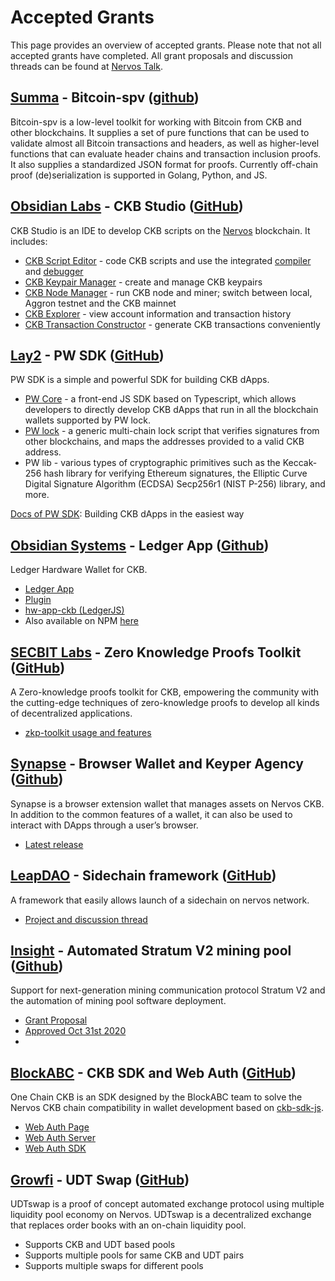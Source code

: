 ﻿

# Accepted Grants
This page provides an overview of accepted grants. Please note that not all accepted grants have completed. All grant proposals and discussion threads can be found at  [Nervos Talk](https://talk.nervos.org/c/English/grants/).

## [Summa](https://summa.one/) - Bitcoin-spv ([github](https://github.com/summa-tx/bitcoin-spv))
Bitcoin-spv is a low-level toolkit for working with Bitcoin from CKB and other blockchains. It supplies a set of pure functions that can be used to validate almost all Bitcoin transactions and headers, as well as higher-level functions that can evaluate header chains and transaction inclusion proofs. It also supplies a standardized JSON format for proofs. Currently off-chain proof (de)serialization is supported in Golang, Python, and JS.

## [Obsidian Labs](https://www.obsidians.io/) - CKB Studio ([GitHub](https://github.com/ObsidianLabs/CKB-Studio))
CKB Studio is an IDE to develop CKB scripts on the [Nervos](http://nervos.io/)  blockchain. It includes:
-   [CKB Script Editor](https://github.com/ObsidianLabs/CKB-Studio#ckb-script-editor) - code CKB scripts and use the integrated [compiler](https://github.com/ObsidianLabs/CKB-Studio#compiler) and [debugger](https://github.com/ObsidianLabs/CKB-Studio#debugger)
-   [CKB Keypair Manager](https://github.com/ObsidianLabs/CKB-Studio#ckb-keypair-manager) - create and manage CKB keypairs
-   [CKB Node Manager](https://github.com/ObsidianLabs/CKB-Studio#ckb-node-manager) - run CKB node and miner; switch between local, Aggron testnet and the CKB mainnet
-   [CKB Explorer](https://github.com/ObsidianLabs/CKB-Studio#ckb-explorer) - view account information and transaction history
-   [CKB Transaction Constructor](https://github.com/ObsidianLabs/CKB-Studio#ckb-transaction-constructor) - generate CKB transactions conveniently


## [Lay2](https://lay2.dev/) - PW SDK ([GitHub](https://github.com/lay2dev))

PW SDK is a simple and powerful SDK for building CKB dApps.

-   [PW Core](https://github.com/lay2dev/pw-core) - a front-end JS SDK based on Typescript, which allows developers to directly develop CKB dApps that run in all the blockchain wallets supported by PW lock.
-   [PW lock](https://github.com/lay2dev/pw-lock) - a generic multi-chain lock script that verifies signatures from other blockchains, and maps the addresses provided to a valid CKB address.
-   PW lib - various types of cryptographic primitives such as the Keccak-256 hash library for verifying Ethereum signatures, the Elliptic Curve Digital Signature Algorithm (ECDSA) Secp256r1 (NIST P-256) library, and more.

[Docs of PW SDK](https://docs.lay2.dev/): Building CKB dApps in the easiest way

## [Obsidian Systems](https://obsidian.systems/) - Ledger App ([Github](https://github.com/obsidiansystems/ledger-app-nervos))
Ledger Hardware Wallet for CKB.
-   [Ledger App](https://github.com/obsidiansystems/ledger-app-nervos/releases/)
-   [Plugin](https://github.com/obsidiansystems/ckb-plugin-ledger/releases/)
-   [hw-app-ckb (LedgerJS)](https://github.com/obsidiansystems/hw-app-ckb/releases/)
-   Also available on NPM  [here](https://www.npmjs.com/package/hw-app-ckb)

## [SECBIT Labs](https://secbit.io/) - Zero Knowledge Proofs Toolkit ([GitHub](https://github.com/sec-bit))
A Zero-knowledge proofs toolkit for CKB, empowering the community with the cutting-edge techniques of zero-knowledge proofs to develop all kinds of decentralized applications.

-   [zkp-toolkit usage and features](https://github.com/sec-bit/ckb-zkp/blob/master/README-zkp.md)

## [Synapse](https://rebase.network/) - Browser Wallet and Keyper Agency ([Github](https://github.com/rebase-network/synapse-extension))
Synapse is a browser extension wallet that manages assets on Nervos CKB. In addition to the common features of a wallet, it can also be used to interact with DApps through a user’s browser.
-   [Latest release](https://github.com/rebase-network/synapse-extension/releases/)

## [LeapDAO](https://ipfs.leapdao.org/) - Sidechain framework ([GitHub](https://github.com/leapdao/nervos))
A framework that easily allows launch of a sidechain on nervos network.
-   [Project and discussion thread](https://talk.nervos.org/t/ckb-sidechain-framework/4722)

## [Insight](https://insightfellows.com/) - Automated Stratum V2 mining pool ([Github](https://github.com/insight-stratum))
Support for next-generation mining communication protocol Stratum V2 and the automation of mining pool software deployment.
-   [Grant Proposal](https://talk.nervos.org/t/insight-automated-stratum-v2-mining-pool-for-nervos/4870)
-   [Approved Oct 31st 2020](https://medium.com/nervosnetwork/grant-approved-advanced-ckb-mining-infrastructure-with-insight-956146955dc5)
- 

## [BlockABC](https://abcwallet.com/) - CKB SDK and Web Auth ([GitHub](https://github.com/BlockABC))
One Chain CKB is an SDK designed by the BlockABC team to solve the Nervos CKB chain compatibility in wallet development based on  [ckb-sdk-js](https://github.com/nervosnetwork/ckb-sdk-js).
-   [Web Auth Page](https://github.com/BlockABC/web_auth_page)
-   [Web Auth Server](https://github.com/BlockABC/web_auth_server)
-   [Web Auth SDK](https://github.com/BlockABC/web_auth_sdk)

## [Growfi](http://growdrop.io/) - UDT Swap ([GitHub](https://github.com/GrowFi-labs/UDTswap))
UDTswap is a proof of concept automated exchange protocol using multiple liquidity pool economy on Nervos. UDTswap is a decentralized exchange that replaces order books with an on-chain liquidity pool.

-   Supports CKB and UDT based pools
-   Supports multiple pools for same CKB and UDT pairs
-   Supports multiple swaps for different pools

